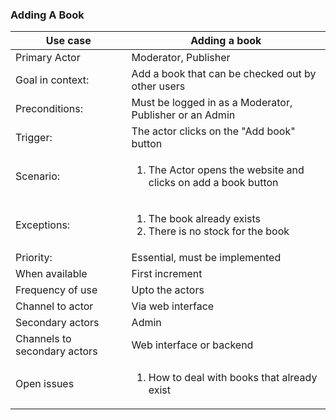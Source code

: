 ### Adding A Book

| Use case | Adding a book |
|---|---|
| Primary Actor | Moderator, Publisher |
| Goal in context: | Add a book that can be checked out by other users |
| Preconditions: | Must be logged in as a Moderator, Publisher or an Admin |
| Trigger: | The actor clicks on the "Add book" button |
| Scenario: | <ol><li>The Actor opens the website and clicks on add a book button</li></ol>|
| Exceptions: | <ol><li> The book already exists </li><li> There is no stock for the book </li></ol> |
| Priority: | Essential, must be implemented |
| When available | First increment |
| Frequency of use | Upto the actors |
| Channel to actor | Via web interface |
| Secondary actors | Admin |
| Channels to secondary actors | Web interface or backend |
| Open issues | <ol> <li>How to deal with books that already exist</li></ol> |
